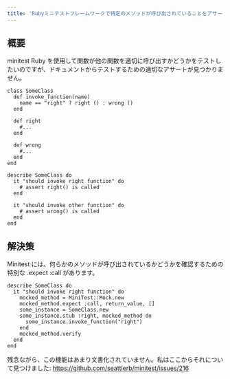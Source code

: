 ```yaml
---
title: 'Rubyミニテストフレームワークで特定のメソッドが呼び出されていることをアサートするにはどうすればよいですか?'
---
```


## 概要
minitest Ruby を使用して関数が他の関数を適切に呼び出すかどうかをテストしたいのですが、ドキュメントからテストするための適切なアサートが見つかりません。

```
class SomeClass
  def invoke_function(name)
    name == "right" ? right () : wrong ()
  end

  def right
    #...
  end

  def wrong
    #...
  end
end

```
```
describe SomeClass do
  it "should invoke right function" do
    # assert right() is called
  end

  it "should invoke other function" do
    # assert wrong() is called
  end
end

```
## 解決策
Minitest には、何らかのメソッドが呼び出されているかどうかを確認するための特別な .expect :call があります。

```
describe SomeClass do
  it "should invoke right function" do
    mocked_method = MiniTest::Mock.new
    mocked_method.expect :call, return_value, []
    some_instance = SomeClass.new
    some_instance.stub :right, mocked_method do
      some_instance.invoke_function("right")
    end
    mocked_method.verify
  end
end

```
残念ながら、この機能はあまり文書化されていません。私はここからそれについて見つけました: https://github.com/seattlerb/minitest/issues/216

